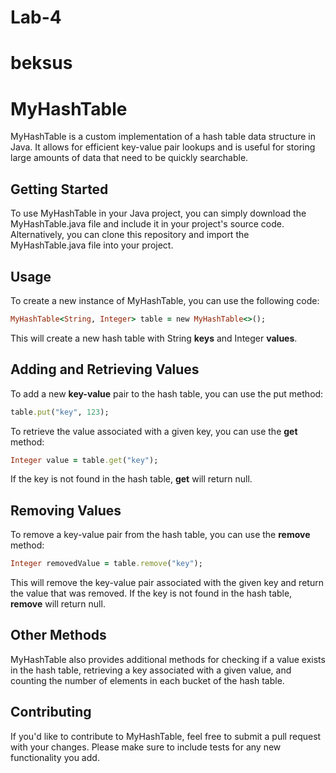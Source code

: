 # Lab-4
# beksus
# MyHashTable
MyHashTable is a custom implementation of a hash table data structure in Java. It allows for efficient key-value pair lookups and is useful for storing large amounts of data that need to be quickly searchable.

## Getting Started
To use MyHashTable in your Java project, you can simply download the MyHashTable.java file and include it in your project's source code. Alternatively, you can clone this repository and import the MyHashTable.java file into your project.

## Usage
To create a new instance of MyHashTable, you can use the following code:
```ruby
MyHashTable<String, Integer> table = new MyHashTable<>();
```
This will create a new hash table with String __keys__ and Integer __values__.
## Adding and Retrieving Values
To add a new __key-value__ pair to the hash table, you can use the put method:
```ruby
table.put("key", 123);
```
To retrieve the value associated with a given key, you can use the __get__ method:
```ruby
Integer value = table.get("key");
```
If the key is not found in the hash table, __get__ will return null.
## Removing Values
To remove a key-value pair from the hash table, you can use the __remove__ method:
```ruby
Integer removedValue = table.remove("key");
```
This will remove the key-value pair associated with the given key and return the value that was removed. If the key is not found in the hash table, __remove__ will return null.

## Other Methods
MyHashTable also provides additional methods for checking if a value exists in the hash table, retrieving a key associated with a given value, and counting the number of elements in each bucket of the hash table.
## Contributing
If you'd like to contribute to MyHashTable, feel free to submit a pull request with your changes. Please make sure to include tests for any new functionality you add.

